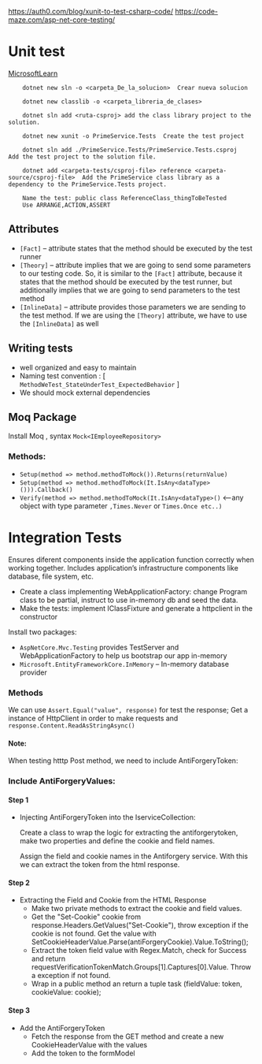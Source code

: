 https://auth0.com/blog/xunit-to-test-csharp-code/
https://code-maze.com/asp-net-core-testing/

# Unit test 
  [MicrosoftLearn](https://docs.microsoft.com/en-us/dotnet/core/testing/unit-testing-with-dotnet-test)

```
    dotnet new sln -o <carpeta_De_la_solucion>  Crear nueva solucion

    dotnet new classlib -o <carpeta_libreria_de_clases> 

    dotnet sln add <ruta-csproj> add the class library project to the solution.

    dotnet new xunit -o PrimeService.Tests  Create the test project

    dotnet sln add ./PrimeService.Tests/PrimeService.Tests.csproj   Add the test project to the solution file.

    dotnet add <carpeta-tests/csproj-file> reference <carpeta-source/csproj-file>  Add the PrimeService class library as a dependency to the PrimeService.Tests project.

    Name the test: public class ReferenceClass_thingToBeTested
    Use ARRANGE,ACTION,ASSERT
```

## Attributes

* `[Fact]` – attribute states that the method should be executed by the test runner 
*    `[Theory]` – attribute implies that we are going to send some parameters to our testing code. So, it is similar to the `[Fact]` attribute, because it states that the method should be executed by the test runner, but additionally implies that we are going to send parameters to the test method
*    `[InlineData]` – attribute provides those parameters we are sending to the test method. If we are using the `[Theory]` attribute, we have to use the `[InlineData]` as well

## Writing tests
  * well organized and easy to maintain
  * Naming test convention : [ `MethodWeTest_StateUnderTest_ExpectedBehavior` ]
  * We should mock external dependencies

## Moq Package
  Install Moq , syntax `Mock<IEmployeeRepository>`
  ### Methods:
  * `Setup(method => method.methodToMock()).Returns(returnValue)`
  * `Setup(method => method.methodToMock(It.IsAny<dataType>())).Callback()`
  * `Verify(method => method.methodToMock(It.IsAny<dataType>()` <--any object with type parameter
  `,Times.Never` or `Times.Once etc..)`

# Integration Tests  
Ensures diferent components inside the application function correctly when working together.
Includes application’s infrastructure components like database, file system, etc.

  * Create a class implementing WebApplicationFactory: change Program class to be partial, instruct to use in-memory db and seed the data.
  * Make the tests: implement IClassFixture and generate a httpclient in the constructor
  
  Install two packages:
  * `AspNetCore.Mvc.Testing` provides TestServer and WebApplicationFactory to help us bootstrap our app in-memory
  * `Microsoft.EntityFrameworkCore.InMemory` – In-memory database provider

  ### Methods
  We can use `Assert.Equal("value", response)` for test the response;
  Get a instance of HttpClient in order to make requests and `response.Content.ReadAsStringAsync()`

  #### Note:
  When testing htttp Post method, we need to include AntiForgeryToken:
  ### Include AntiForgeryValues:

  #### Step 1 ####
  * Injecting AntiForgeryToken into the IserviceCollection:
      
      Create a class to wrap the logic for extracting the antiforgerytoken, make two properties and define the cookie and field names.

      Assign the field and cookie names in the Antiforgery service. With this we can extract the token from the html response.

  #### Step 2 ####
  * Extracting the Field and Cookie from the HTML Response
    * Make two private methods to extract the cookie and field values.
    * Get the "Set-Cookie" cookie from response.Headers.GetValues("Set-Cookie"), throw exception if the cookie is not found. Get the value with  SetCookieHeaderValue.Parse(antiForgeryCookie).Value.ToString();
    * Extract the token field value with Regex.Match, check for Success and return requestVerificationTokenMatch.Groups[1].Captures[0].Value. Throw a exception if not found.
    * Wrap in a public method an return a tuple task (fieldValue: token, cookieValue: cookie);

  #### Step 3 ####
  * Add the AntiForgeryToken
    * Fetch the response from the GET method and create a new CookieHeaderValue with the values
    * Add the token to the formModel